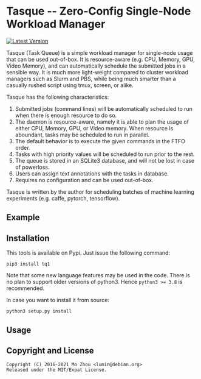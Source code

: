 Tasque -- Zero-Config Single-Node Workload Manager
===

[![Latest Version](https://pypip.in/version/tq1/badge.svg)](https://pypi.python.org/pypi/tq1/)

<!-- ![tqls1](tqls1.png) -->

Tasque (Task Queue) is a simple workload manager for single-node usage that
can be used out-of-box. It is resource-aware (e.g. CPU, Memory, GPU,
Video Memory), and can automatically schedule the submitted jobs in a
sensible way. It is much more light-weight compared to cluster workload
managers such as Slurm and PBS, while being much smarter than a casually
rushed script using tmux, screen, or alike.

Tasque has the following characteristics:
1. Submitted jobs (command lines) will be automatically scheduled to run when
there is enough resource to do so.
2. The daemon is resource-aware, namely it is able to plan the usage of either
CPU, Memory, GPU, or Video memory. When resource is aboundant, tasks may be
scheduled to run in parallel.
3. The default behavior is to execute the given commands in the FTFO order.
4. Tasks with high priority values will be scheduled to run prior to the rest.
5. The queue is stored in an SQLite3 database, and will not be lost in case of
powerloss.
6. Users can assign text annotations with the tasks in database.
7. Requires no configuration and can be used out-of-box.

Tasque is written by the author for scheduling batches of machine learning experiments
(e.g. caffe, pytorch, tensorflow).

## Example

<!--
TQ can be used to deal with some commands in an async manner. e.g.
```
$ tq -- git push  # Doesn't block. Have it done in async.
$ vim mycode.py
```

TQ can be used to manage a series of computation experiments, such as
deep learning experiments, e.g.
```
$ tq r5 -- caffe train -solver net1forfun.prototxt
$ tq r5 -- caffe train -solver net2forfun.prototxt
$ tq 1 5 -- python3 train.py --lr 1e-2
$ tq 1 5 -- python3 train.py --lr 1e-3
$ tq 1 5 -- python3 train.py --lr 1e-4
$ tq 1 5 -- python3 train.py --lr 1e-5
$ tq p10 -- python3 important_train.py
```
One can just put many computation tasks in the queue, and TQ will smartly
schedule these experiments according to the given priority and resource
occupancy parameters.
-->

## Installation

This tools is available on Pypi. Just issue the following command:
```
pip3 install tq1
```
Note that some new language features may be used in the code.
There is no plan to support older versions of python3.
Hence `python3 >= 3.8` is recommended.

In case you want to install it from source:
```
python3 setup.py install
```

## Usage

<!--
```
Usage: tq ACTION [COMMAND_ARGS]
       tq [P R] -- TASK

Available Actions:
    start      start TQ's daemon
    stop       stop TQ's daemon
    log        dump log to screen
    ls         fancy print of task queue
    db         print database content to screen
    rm <ID>    remove task with specified id, see ID with tq ls
    clean      remove finished tasks from queue
    purge      remove log file and sqlite3 db file

Apending Task:
    -- TASK        append TASK to the queue
    p<P> -- TASK   append TASK with priority P to the queue
    r<R> -- TASK   append TASK with resource occupancy R to the queue
    P R -- TASK    append TASK with priority P and estimated occupancy R
                   int P default  0 range [INT_MIN, INT_MAX], large=important
                   int R detault 10 range [1,       10],      large=consuming
```
-->

## Copyright and License

```
Copyright (C) 2016-2021 Mo Zhou <lumin@debian.org>
Released under the MIT/Expat License.
```
